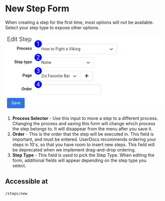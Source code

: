 # New Step Form

When creating a step for the first time, most options will not be available. Select your step type to expose other options.

![New Step Form Reference](images/step_form_reference_new.png)

1. **Process Selector** - Use this input to move a step to a different process. Changing the process and saving this form will change which process the step belongs to. It will disappear from the menu after you save it.
2. **Order** - This is the order that the step will be executed in. This field is important, and must be entered. UserDocs recommends ordering your steps in 10's, so that you have room to insert new steps. This field will be deprecated when we implement drag-and-drop ordering.
3. **Step Type** - This field is used to pick the Step Type. When editing the form, additional fields will appear depending on the step type you select.

## Accessible at
`/steps/new`